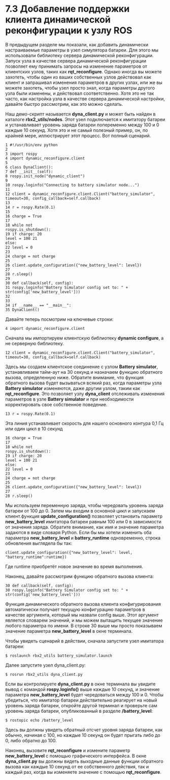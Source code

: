 # 7.3 Добавление поддержки клиента динамической реконфигурации к узлу ROS

В предыдущем разделе мы показали, как добавить динамически настраиваемые параметры в узел симулятора батареи. Для этого мы использовали библиотеку сервера динамической реконфигурации. Запуск узла в качестве сервера динамической реконфигурации позволяет ему принимать запросы на изменение параметров от клиентских узлов, таких как **rqt\_reconfigure**. Однако иногда вы можете захотеть, чтобы один из ваших собственных узлов действовал как клиент и запрашивал изменения параметров в других узлах, или же вы можете захотеть, чтобы узел просто знал, когда параметры другого узла были изменены, и действовал соответственно. Хотя это не так часто, как настройка узла в качестве сервера динамической настройки, давайте быстро рассмотрим, как это можно сделать.

Наш демо-скрипт называется **dyna\_client.py** и может быть найден в каталоге **rbx2\_utils/nodes**. Этот узел подключается к имитатору батареи и устанавливает уровень заряда батареи попеременно между 100 и 0 каждые 10 секунд. Хотя это и не самый полезный пример, он, по крайней мере, иллюстрирует этот процесс. Вот полный сценарий.

```text
1 #!/usr/bin/env python
2
3 import rospy
4 import dynamic_reconfigure.client
5
6 class DynaClient():
7 def __init__(self):
8 rospy.init_node("dynamic_client")
9
10 rospy.loginfo("Connecting to battery simulator node...")
11
12 client = dynamic_reconfigure.client.Client("battery_simulator",
timeout=30, config_callback=self.callback)
13
14 r = rospy.Rate(0.1)
15
16 charge = True
17
18 while not
rospy.is_shutdown():
19 if charge: 20
level = 100 21
else:
22 level = 0
23
24 charge = not charge
25
26 client.update_configuration({"new_battery_level": level})
27
28 r.sleep()
29
30 def callback(self, config):
31 rospy.loginfo("Battery Simulator config set to: " +
str(config['new_battery_level']))
32
33
34 if __name__ == "__main__":
35 DynaClient()
```

Давайте теперь посмотрим на ключевые строки:

```text
4 import dynamic_reconfigure.client
```

Сначала мы импортируем клиентскую библиотеку **dynamic configure**, а не серверную библиотеку.

```text
12 client = dynamic_reconfigure.client.Client("battery_simulator", timeout=30, config_callback=self.callback)
```

Здесь мы создаем клиентское соединение с узлом **Battery simulator**, устанавливаем тайм-аут на 30 секунд и назначаем функцию обратного вызова, определенную ниже. Обратите внимание, что функция обратного вызова будет вызываться всякий раз, когда параметры узла **Battery simulator** изменяются, даже другим узлом, таким как **rqt\_reconfigure**. Это позволяет узлу **dyna\_client** отслеживать изменения параметров в узле **Battery simulator** и при необходимости корректировать свое собственное поведение.

```text
13 r = rospy.Rate(0.1)
```

Эта линия устанавливает скорость для нашего основного контура 0,1 Гц или один цикл в 10 секунд

```text
16 charge = True
17
18 while not
rospy.is_shutdown():
19 if charge: 20
level = 100 21
else:
22 level = 0
23
24 charge = not charge
25
26 client.update_configuration({"new_battery_level": level})
27
28 r.sleep()
```

Мы используем переменную заряда, чтобы чередовать уровень заряда батареи от 100 до 0. Затем мы входим в основной цикл и запускаем клиент.функция **update\_configuration\(\)** позволяет установить параметр **new\_battery\_level** имитатора батареи равным 100 или 0 в зависимости от значения заряда. Обратите внимание, как имя и значение параметра задаются в виде словаря Python. Если бы мы хотели изменить оба параметра **new\_battery\_level** и **battery\_runtime** одновременно, строка обновления выглядела бы так:

```text
client.update_configuration({"new_battery_level": level, "battery_runtime":runtime})
```

Где runtime приобретёт новое значение во время выполнения.

Наконец, давайте рассмотрим функцию обратного вызова клиента:

```text
30 def callback(self, config): 
30 rospy.loginfo("Battery Simulator config set to: " + str(config['new_battery_level']))
```

Функция динамического обратного вызова клиента конфигурирования автоматически получает текущую конфигурацию параметров в качестве аргумента, который мы назвали config выше. Этот аргумент является словарем значений, и мы можем вытащить текущее значение любого параметра по имени. В строке 30 выше мы просто показываем значение параметра **new\_battery\_level** в окне терминала.

Чтобы увидеть сценарий в действии, сначала запустите узел имитатора батареи:

```text
$ roslaunch rbx2_utils battery_simulator.launch
```

Далее запустите узел dyna\_client.py:

```text
$ rosrun rbx2_utils dyna_client.py
```

Если вы контролируете **dyna\_client.py** в окне терминала вы увидите вывод с командой **rospy.loginfo\(\)** выше каждые 10 секунд, и значение параметра **new\_battery\_level** будет чередоваться между 100 и 0. Чтобы убедиться, что имитатор батареи действительно реагирует на новый уровень заряда батареи, откройте другой терминал и проверьте сам уровень заряда батареи, опубликованный в разделе **/battery\_level**:

```text
$ rostopic echo /battery_level
```

Здесь вы должны увидеть обратный отсчет уровня заряда батареи, как обычно, начиная с 100, но каждые 10 секунд он будет прыгать либо до 0, либо обратно до 100.

Наконец, вызовите **rqt\_reconfigure** и измените параметр **new\_battery\_level** с помощью графического интерфейса. В окне **dyna\_client.py** вы должны видеть выходные данные функции обратного вызова как каждые 10 секунд от ее собственного действия, так и каждый раз, когда вы изменяете значение с помощью **rqt\_reconfigure**.  


